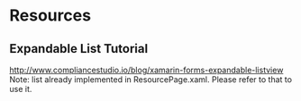 # Resources 
## Expandable List Tutorial 
http://www.compliancestudio.io/blog/xamarin-forms-expandable-listview
Note: list already implemented in ResourcePage.xaml. Please refer to that to use it.
